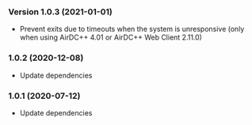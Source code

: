 ### Version 1.0.3 (2021-01-01)

- Prevent exits due to timeouts when the system is unresponsive (only when using AirDC++ 4.01 or AirDC++ Web Client 2.11.0)

### 1.0.2 (2020-12-08)

- Update dependencies
### 1.0.1 (2020-07-12)

- Update dependencies
